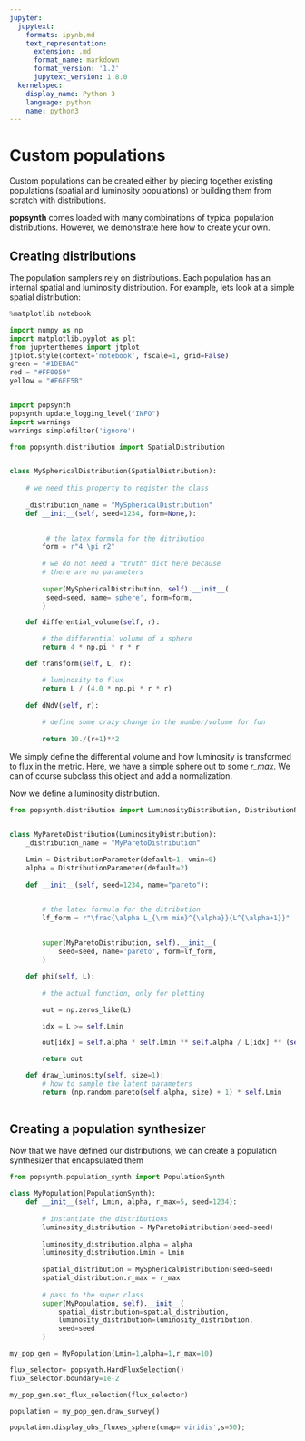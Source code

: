 ```yaml
---
jupyter:
  jupytext:
    formats: ipynb,md
    text_representation:
      extension: .md
      format_name: markdown
      format_version: '1.2'
      jupytext_version: 1.8.0
  kernelspec:
    display_name: Python 3
    language: python
    name: python3
---
```


# Custom populations

Custom populations can be created either by piecing together existing populations (spatial and luminosity populations) or building them from scratch with distributions.

**popsynth** comes loaded with many combinations of typical population distributions. However, we demonstrate here how to create your own.


## Creating distributions

The population samplers rely on distributions. Each population has an internal spatial and luminosity distribution. For example, lets look at a simple spatial distribution:


```python
%matplotlib notebook

import numpy as np
import matplotlib.pyplot as plt
from jupyterthemes import jtplot
jtplot.style(context='notebook', fscale=1, grid=False)
green = "#1DEBA6"
red = "#FF0059"
yellow = "#F6EF5B"


import popsynth
popsynth.update_logging_level("INFO")
import warnings
warnings.simplefilter('ignore')
```

```python
from popsynth.distribution import SpatialDistribution


class MySphericalDistribution(SpatialDistribution):
    
    # we need this property to register the class
    
    _distribution_name = "MySphericalDistribution"
    def __init__(self, seed=1234, form=None,):

        
         # the latex formula for the ditribution
        form = r"4 \pi r2"
        
        # we do not need a "truth" dict here because
        # there are no parameters
        
        super(MySphericalDistribution, self).__init__(
         seed=seed, name='sphere', form=form,
        )

    def differential_volume(self, r):

        # the differential volume of a sphere
        return 4 * np.pi * r * r

    def transform(self, L, r):

        # luminosity to flux
        return L / (4.0 * np.pi * r * r)
    
    def dNdV(self, r):
        
        # define some crazy change in the number/volume for fun
        
        return 10./(r+1)**2

```

<!-- #region -->
We simply define the differential volume and how luminosity is transformed to flux in the metric. Here, we have a simple sphere out to some *r_max*. We can of course subclass this object and add a normalization.


Now we define a luminosity distribution.
<!-- #endregion -->

```python
from popsynth.distribution import LuminosityDistribution, DistributionParameter


class MyParetoDistribution(LuminosityDistribution):
    _distribution_name = "MyParetoDistribution"
    
    Lmin = DistributionParameter(default=1, vmin=0)
    alpha = DistributionParameter(default=2)
    
    def __init__(self, seed=1234, name="pareto"):


        # the latex formula for the ditribution
        lf_form = r"\frac{\alpha L_{\rm min}^{\alpha}}{L^{\alpha+1}}"
        
        
        super(MyParetoDistribution, self).__init__(
            seed=seed, name='pareto', form=lf_form,
        )

    def phi(self, L):
        
        # the actual function, only for plotting 

        out = np.zeros_like(L)

        idx = L >= self.Lmin

        out[idx] = self.alpha * self.Lmin ** self.alpha / L[idx] ** (self.alpha + 1)

        return out

    def draw_luminosity(self, size=1):
        # how to sample the latent parameters
        return (np.random.pareto(self.alpha, size) + 1) * self.Lmin
        
```

## Creating a population synthesizer

Now that we have defined our distributions, we can create a population synthesizer that encapsulated them

```python
from popsynth.population_synth import PopulationSynth

class MyPopulation(PopulationSynth):
    def __init__(self, Lmin, alpha, r_max=5, seed=1234):
        
        # instantiate the distributions
        luminosity_distribution = MyParetoDistribution(seed=seed)
        
        luminosity_distribution.alpha = alpha
        luminosity_distribution.Lmin = Lmin
        
        spatial_distribution = MySphericalDistribution(seed=seed)
        spatial_distribution.r_max = r_max
        
        # pass to the super class
        super(MyPopulation, self).__init__(         
            spatial_distribution=spatial_distribution,
            luminosity_distribution=luminosity_distribution,
            seed=seed
        )
```

```python
my_pop_gen = MyPopulation(Lmin=1,alpha=1,r_max=10)

flux_selector= popsynth.HardFluxSelection()
flux_selector.boundary=1e-2

my_pop_gen.set_flux_selection(flux_selector)

population = my_pop_gen.draw_survey()
```

```python
population.display_obs_fluxes_sphere(cmap='viridis',s=50);
```

```python

```
